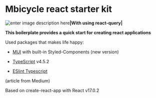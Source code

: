 # Mbicycle react starter kit

![enter image description here](https://react-query.tanstack.com/_next/static/images/emblem-light-628080660fddb35787ff6c77e97ca43e.svg)**|With using react-query|**

**This boilerplate provides a quick start for creating react applications**

Used packages that makes life happy:

- [MUI](https://mui.com/) with built-in Styled-Components (new version)

- [TypeScript](https://www.typescriptlang.org/) v4.5.2

- [ESlint Typescript](//%20https://andrebnassis.medium.com/setting-eslint-on-a-react-typescript-project-2021-1190a43ffba)

(article from Medium)

Based on create-react-app with React v17.0.2
